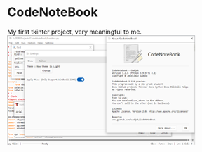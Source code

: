 # CodeNoteBook
My first tkinter project, very meaningful to me.
<img src="screenshot.png" width="85%" align="center">
